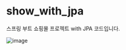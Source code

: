 # show_with_jpa
스프링 부트 쇼핑몰 프로젝트 with JPA 코드입니다.

![image](https://user-images.githubusercontent.com/81893082/177063696-7a086e13-fe5f-425d-bc6a-e83752294170.png)
